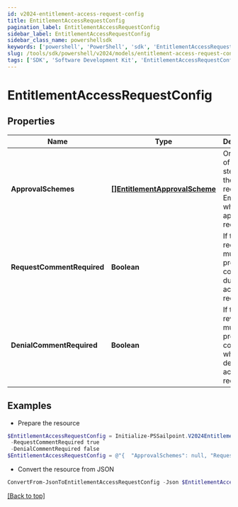 ```yaml
---
id: v2024-entitlement-access-request-config
title: EntitlementAccessRequestConfig
pagination_label: EntitlementAccessRequestConfig
sidebar_label: EntitlementAccessRequestConfig
sidebar_class_name: powershellsdk
keywords: ['powershell', 'PowerShell', 'sdk', 'EntitlementAccessRequestConfig', 'V2024EntitlementAccessRequestConfig'] 
slug: /tools/sdk/powershell/v2024/models/entitlement-access-request-config
tags: ['SDK', 'Software Development Kit', 'EntitlementAccessRequestConfig', 'V2024EntitlementAccessRequestConfig']
---
```



# EntitlementAccessRequestConfig

## Properties

Name | Type | Description | Notes
------------ | ------------- | ------------- | -------------
**ApprovalSchemes** | [**[]EntitlementApprovalScheme**](entitlement-approval-scheme) | Ordered list of approval steps for the access request. Empty when no approval is required. | [optional] 
**RequestCommentRequired** | **Boolean** | If the requester must provide a comment during access request. | [optional] [default to $false]
**DenialCommentRequired** | **Boolean** | If the reviewer must provide a comment when denying the access request. | [optional] [default to $false]

## Examples

- Prepare the resource
```powershell
$EntitlementAccessRequestConfig = Initialize-PSSailpoint.V2024EntitlementAccessRequestConfig  -ApprovalSchemes null `
 -RequestCommentRequired true `
 -DenialCommentRequired false
$EntitlementAccessRequestConfig = @"{  "ApprovalSchemes": null, "RequestCommentRequired": true, "DenialCommentRequired": false }"@
```

- Convert the resource from JSON
```powershell
ConvertFrom-JsonToEntitlementAccessRequestConfig -Json $EntitlementAccessRequestConfig
```


[[Back to top]](#) 

